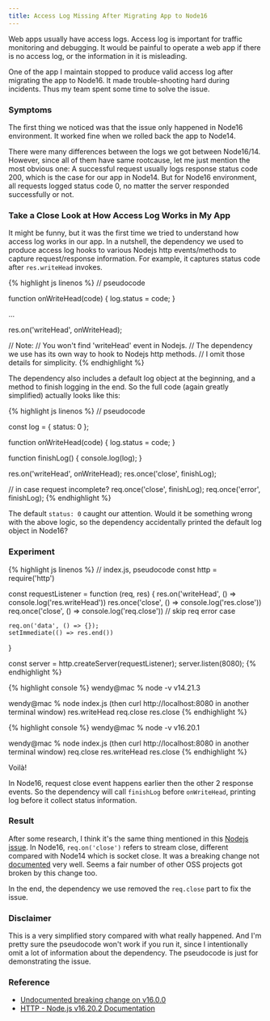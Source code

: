 ```yaml
---
title: Access Log Missing After Migrating App to Node16
---
```


Web apps usually have access logs.
Access log is important for traffic monitoring and debugging.
It would be painful to operate a web app if there is no access log, or the information in it is misleading.

One of the app I maintain stopped to produce valid access log after migrating the app to Node16.
It made trouble-shooting hard during incidents.
Thus my team spent some time to solve the issue.

### Symptoms

The first thing we noticed was that the issue only happened in Node16 environment.
It worked fine when we rolled back the app to Node14.

There were many differences between the logs we got between Node16/14.
However, since all of them have same rootcause, let me just mention the most obvious one:
A successful request usually logs response status code 200, which is the case for our app in Node14.
But for Node16 environment, all requests logged status code 0, no matter the server responded successfully or not.

### Take a Close Look at How Access Log Works in My App

It might be funny, but it was the first time we tried to understand how access log works in our app.
In a nutshell, the dependency we used to produce access log hooks to various Nodejs http events/methods to capture request/response information.
For example, it captures status code after `res.writeHead` invokes.

{% highlight js linenos %}
// pseudocode

function onWriteHead(code) {
    log.status = code;
}

...

res.on('writeHead', onWriteHead);

// Note:
// You won't find 'writeHead' event in Nodejs.
// The dependency we use has its own way to hook to Nodejs http methods.
// I omit those details for simplicity.
{% endhighlight %}

The dependency also includes a default log object at the beginning, and a method to finish logging in the end.
So the full code (again greatly simplified) actually looks like this:

{% highlight js linenos %}
// pseudocode

const log = {
    status: 0
};

function onWriteHead(code) {
    log.status = code;
}

function finishLog() {
    console.log(log);
}

res.on('writeHead', onWriteHead);
res.once('close', finishLog);

// in case request incomplete?
req.once('close', finishLog);
req.once('error', finishLog);
{% endhighlight %}

The default `status: 0` caught our attention.
Would it be something wrong with the above logic, so the dependency accidentally printed the default log object in Node16?

### Experiment

{% highlight js linenos %}
// index.js, pseudocode
const http = require('http')

const requestListener = function (req, res) {
    res.on('writeHead', () => console.log('res.writeHead'))
    res.once('close', () => console.log('res.close'))
    req.once('close', () => console.log('req.close'))
    // skip req error case

    req.on('data', () => {});
    setImmediate(() => res.end())
}

const server = http.createServer(requestListener);
server.listen(8080);
{% endhighlight %}

{% highlight console %}
wendy@mac % node -v
v14.21.3

wendy@mac % node index.js (then curl http://localhost:8080 in another terminal window)
res.writeHead
req.close
res.close
{% endhighlight %}

{% highlight console %}
wendy@mac % node -v
v16.20.1

wendy@mac % node index.js (then curl http://localhost:8080 in another terminal window)
req.close
res.writeHead
res.close
{% endhighlight %}

Voilà!

In Node16, request close event happens earlier then the other 2 response events.
So the dependency will call `finishLog` before `onWriteHead`, printing log before it collect status information.

### Result

After some research, I think it's the same thing mentioned in this [Nodejs issue](https://github.com/nodejs/node/issues/38924).
In Node16, `req.on('close')` refers to stream close, different compared with Node14 which is socket close.
It was a breaking change not [documented](https://nodejs.org/docs/latest-v16.x/api/http.html#event-close_3) very well.
Seems a fair number of other OSS projects got broken by this change too.

In the end, the dependency we use removed the `req.close` part to fix the issue.

### Disclaimer

This is a very simplified story compared with what really happened. And I'm pretty sure the pseudocode won't work if you run it, since I intentionally omit a lot of information about the dependency. The pseudocode is just for demonstrating the issue.

### Reference

- [Undocumented breaking change on v16.0.0](https://github.com/nodejs/node/issues/38924)
- [HTTP - Node.js v16.20.2 Documentation](https://nodejs.org/docs/latest-v16.x/api/http.html#event-close_3)
